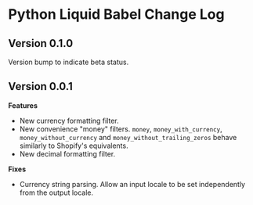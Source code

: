 # Python Liquid Babel Change Log

## Version 0.1.0

Version bump to indicate beta status.

## Version 0.0.1

**Features**

- New currency formatting filter.
- New convenience "money" filters. `money`, `money_with_currency`, `money_without_currency` and `money_without_trailing_zeros` behave similarly to Shopify's equivalents.
- New decimal formatting filter.

**Fixes**

- Currency string parsing. Allow an input locale to be set independently from the output locale.
